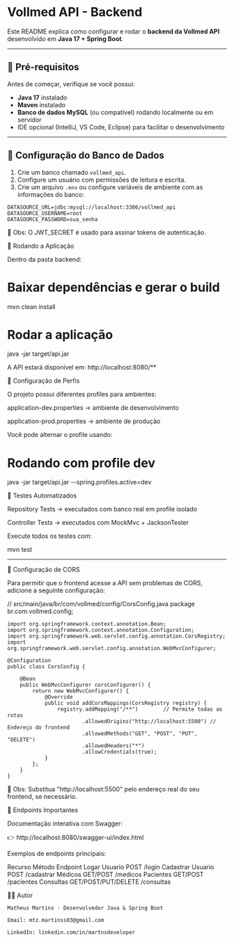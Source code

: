 # Vollmed API - Backend

Este README explica como configurar e rodar o **backend da Vollmed API** desenvolvido em **Java 17 + Spring Boot**.  

---

## 🔹 Pré-requisitos

Antes de começar, verifique se você possui:  
- **Java 17** instalado  
- **Maven** instalado  
- **Banco de dados MySQL** (ou compatível) rodando localmente ou em servidor  
- IDE opcional (IntelliJ, VS Code, Eclipse) para facilitar o desenvolvimento  

---

## 🔹 Configuração do Banco de Dados

1. Crie um banco chamado `vollmed_api`.  
2. Configure um usuário com permissões de leitura e escrita.  
3. Crie um arquivo `.env` ou configure variáveis de ambiente com as informações do banco:

```Aplication.Properties
DATASOURCE_URL=jdbc:mysql://localhost:3306/vollmed_api
DATASOURCE_USERNAME=root
DATASOURCE_PASSWORD=sua_senha
```
🔹 Obs: O JWT_SECRET é usado para assinar tokens de autenticação.

🔹 Rodando a Aplicação

Dentro da pasta backend:

# Baixar dependências e gerar o build
mvn clean install

# Rodar a aplicação
java -jar target/api.jar


A API estará disponível em: http://localhost:8080/**

🔹 Configuração de Perfis

O projeto possui diferentes profiles para ambientes:

application-dev.properties → ambiente de desenvolvimento

application-prod.properties → ambiente de produção

Você pode alternar o profile usando:

# Rodando com profile dev
java -jar target/api.jar --spring.profiles.active=dev

🔹 Testes Automatizados

Repository Tests → executados com banco real em profile isolado

Controller Tests → executados com MockMvc + JacksonTester

Execute todos os testes com:

mvn test

---
🔹 Configuração de CORS

Para permitir que o frontend acesse a API sem problemas de CORS, adicione a seguinte configuração:

// src/main/java/br/com/vollmed/config/CorsConfig.java
package br.com.vollmed.config;

```
import org.springframework.context.annotation.Bean;
import org.springframework.context.annotation.Configuration;
import org.springframework.web.servlet.config.annotation.CorsRegistry;
import org.springframework.web.servlet.config.annotation.WebMvcConfigurer;

@Configuration
public class CorsConfig {

    @Bean
    public WebMvcConfigurer corsConfigurer() {
        return new WebMvcConfigurer() {
            @Override
            public void addCorsMappings(CorsRegistry registry) {
                registry.addMapping("/**")        // Permite todas as rotas
                        .allowedOrigins("http://localhost:5500") // Endereço do frontend
                        .allowedMethods("GET", "POST", "PUT", "DELETE")
                        .allowedHeaders("*")
                        .allowCredentials(true);
            }
        };
    }
}
```

🔹 Obs: Substitua "http://localhost:5500" pelo endereço real do seu frontend, se necessário.

🔹 Endpoints Importantes

Documentação interativa com Swagger:

👉 http://localhost:8080/swagger-ui/index.html

Exemplos de endpoints principais:

Recurso	Método	Endpoint
Logar Usuario   	POST /login
Cadastrar Usuario	POST	/cadastrar
Médicos	GET/POST	/medicos
Pacientes	GET/POST	/pacientes
Consultas	GET/POST/PUT/DELETE	/consultas
<br>

👨‍💻 Autor

```
Matheus Martins - Desenvolvedor Java & Spring Boot

Email: mtz.martinss03@gmail.com

LinkedIn: linkedin.com/in/martnsdeveloper
```


